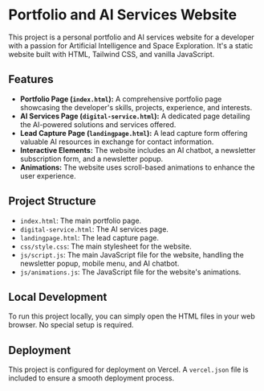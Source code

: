 # Portfolio and AI Services Website

This project is a personal portfolio and AI services website for a developer with a passion for Artificial Intelligence and Space Exploration. It's a static website built with HTML, Tailwind CSS, and vanilla JavaScript.

## Features

*   **Portfolio Page (`index.html`):** A comprehensive portfolio page showcasing the developer's skills, projects, experience, and interests.
*   **AI Services Page (`digital-service.html`):** A dedicated page detailing the AI-powered solutions and services offered.
*   **Lead Capture Page (`landingpage.html`):** A lead capture form offering valuable AI resources in exchange for contact information.
*   **Interactive Elements:** The website includes an AI chatbot, a newsletter subscription form, and a newsletter popup.
*   **Animations:** The website uses scroll-based animations to enhance the user experience.

## Project Structure

*   `index.html`: The main portfolio page.
*   `digital-service.html`: The AI services page.
*   `landingpage.html`: The lead capture page.
*   `css/style.css`: The main stylesheet for the website.
*   `js/script.js`: The main JavaScript file for the website, handling the newsletter popup, mobile menu, and AI chatbot.
*   `js/animations.js`: The JavaScript file for the website's animations.

## Local Development

To run this project locally, you can simply open the HTML files in your web browser. No special setup is required.

## Deployment

This project is configured for deployment on Vercel. A `vercel.json` file is included to ensure a smooth deployment process.
